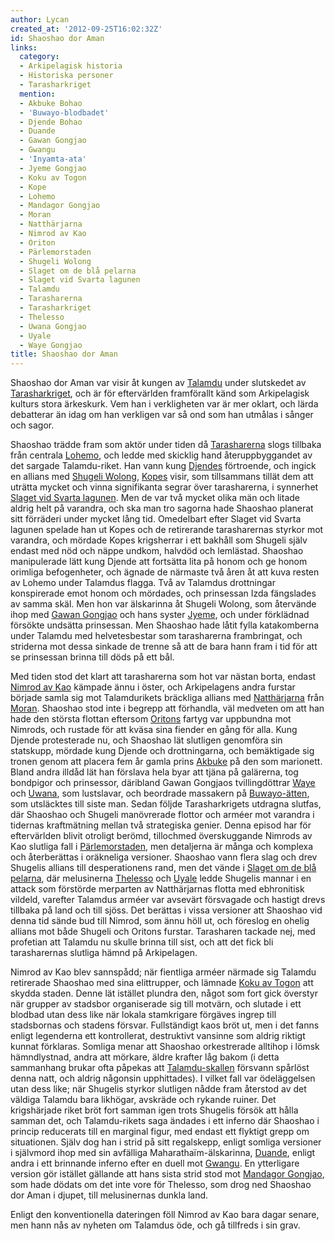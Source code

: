 ```yaml
---
author: Lycan
created_at: '2012-09-25T16:02:32Z'
id: Shaoshao dor Aman
links:
  category:
  - Arkipelagisk historia
  - Historiska personer
  - Tarasharkriget
  mention:
  - Akbuke Bohao
  - 'Buwayo-blodbadet'
  - Djende Bohao
  - Duande
  - Gawan Gongjao
  - Gwangu
  - 'Inyamta-ata'
  - Jyeme Gongjao
  - Koku av Togon
  - Kope
  - Lohemo
  - Mandagor Gongjao
  - Moran
  - Natthärjarna
  - Nimrod av Kao
  - Oriton
  - Pärlemorstaden
  - Shugeli Wolong
  - Slaget om de blå pelarna
  - Slaget vid Svarta lagunen
  - Talamdu
  - Tarasharerna
  - Tarasharkriget
  - Thelesso
  - Uwana Gongjao
  - Uyale
  - Waye Gongjao
title: Shaoshao dor Aman
---
```


Shaoshao dor Aman var visir åt kungen av [Talamdu] under slutskedet av [Tarasharkriget], och är för
eftervärlden framförallt känd som Arkipelagisk kulturs stora ärkeskurk. Vem han i verkligheten var
är mer oklart, och lärda debatterar än idag om han verkligen var så ond som han utmålas i sånger och
sagor.

Shaoshao trädde fram som aktör under tiden då [Tarasharerna] slogs tillbaka från centrala [Lohemo],
och ledde med skicklig hand återuppbyggandet av det sargade Talamdu-riket. Han vann kung [Djendes]
förtroende, och ingick en allians med [Shugeli Wolong], [Kopes] visir, som tillsammans tillät dem
att uträtta mycket och vinna signifikanta segrar över tarasharerna, i synnerhet [Slaget vid Svarta
lagunen]. Men de var två mycket olika män och litade aldrig helt på varandra, och ska man tro
sagorna hade Shaoshao planerat sitt förräderi under mycket lång tid. Omedelbart efter Slaget vid
Svarta lagunen spelade han ut Kopes och de retirerande tarasharernas styrkor mot varandra, och
mördade Kopes krigsherrar i ett bakhåll som Shugeli själv endast med nöd och näppe undkom, halvdöd
och lemlästad. Shaoshao manipulerade lätt kung Djende att fortsätta lita på honom och ge honom
orimliga befogenheter, och ägnade de närmaste två åren åt att kuva resten av Lohemo under Talamdus
flagga. Två av Talamdus drottningar konspirerade emot honom och mördades, och prinsessan Izda
fängslades av samma skäl. Men hon var älskarinna åt Shugeli Wolong, som återvände ihop med [Gawan
Gongjao] och hans syster [Jyeme], och under förklädnad försökte undsätta prinsessan. Men Shaoshao
hade låtit fylla katakomberna under Talamdu med helvetesbestar som tarasharerna frambringat, och
striderna mot dessa sinkade de trenne så att de bara hann fram i tid för att se prinsessan brinna
till döds på ett bål.

Med tiden stod det klart att tarasharerna som hot var nästan borta, endast [Nimrod av Kao] kämpade
ännu i öster, och Arkipelagens andra furstar började samla sig mot Talamdurikets bräckliga allians
med [Natthärjarna] från [Moran]. Shaoshao stod inte i begrepp att förhandla, väl medveten om att han
hade den största flottan eftersom [Oritons] fartyg var uppbundna mot Nimrods, och rustade för att
kväsa sina fiender en gång för alla. Kung Djende protesterade nu, och Shaoshao lät slutligen
genomföra sin statskupp, mördade kung Djende och drottningarna, och bemäktigade sig tronen genom att
placera fem år gamla prins [Akbuke] på den som marionett. Bland andra illdåd lät han förslava hela
byar att tjäna på galärerna, tog bondpigor och prinsessor, däribland Gawan Gongjaos tvillingdöttrar
[Waye] och [Uwana], som lustslavar, och beordrade massakern på [Buwayo-ätten], som utsläcktes till
siste man. Sedan följde Tarasharkrigets utdragna slutfas, där Shaoshao och Shugeli manövrerade
flottor och arméer mot varandra i tidernas kraftmätning mellan två strategiska genier. Denna episod
har för eftervärlden blivit otroligt berömd, tillochmed överskuggande Nimrods av Kao slutliga fall i
[Pärlemorstaden], men detaljerna är många och komplexa och återberättas i oräkneliga versioner.
Shaoshao vann flera slag och drev Shugelis allians till desperationens rand, men det vände i [Slaget
om de blå pelarna], där melusinerna [Thelesso] och [Uyale] ledde Shugelis mannar i en attack som
förstörde merparten av Natthärjarnas flotta med ebhronitisk vildeld, varefter Talamdus arméer var
avsevärt försvagade och hastigt drevs tillbaka på land och till sjöss. Det berättas i vissa
versioner att Shaoshao vid denna tid sände bud till Nimrod, som ännu höll ut, och föreslog en ohelig
allians mot både Shugeli och Oritons furstar. Tarasharen tackade nej, med profetian att Talamdu nu
skulle brinna till sist, och att det fick bli tarasharernas slutliga hämnd på Arkipelagen.

Nimrod av Kao blev sannspådd; när fientliga arméer närmade sig Talamdu retirerade Shaoshao med sina
elittrupper, och lämnade [Koku av Togon] att skydda staden. Denne lät istället plundra den, något
som fort gick överstyr när grupper av stadsbor organiserade sig till motvärn, och slutade i ett
blodbad utan dess like när lokala stamkrigare förgäves ingrep till stadsbornas och stadens försvar.
Fullständigt kaos bröt ut, men i det fanns enligt legenderna ett kontrollerat, destruktivt vansinne
som aldrig riktigt kunnat förklaras. Somliga menar att Shaoshao orkestrerade alltihop i lömsk
hämndlystnad, andra att mörkare, äldre krafter låg bakom (i detta sammanhang brukar ofta påpekas att
[Talamdu-skallen] försvann spårlöst denna natt, och aldrig någonsin upphittades). I vilket fall var
ödeläggelsen utan dess like; när Shugelis styrkor slutligen nådde fram återstod av det väldiga
Talamdu bara likhögar, avskräde och rykande ruiner. Det krigshärjade riket bröt fort samman igen
trots Shugelis försök att hålla samman det, och Talamdu-rikets saga ändades i ett inferno där
Shaoshao i princip reducerats till en marginal figur, med endast ett flyktigt grepp om situationen.
Själv dog han i strid på sitt regalskepp, enligt somliga versioner i självmord ihop med sin
avfälliga Maharathaïm-älskarinna, [Duande], enligt andra i ett brinnande inferno efter en duell mot
[Gwangu]. En ytterligare version gör istället gällande att hans sista strid stod mot [Mandagor
Gongjao], som hade dödats om det inte vore för Thelesso, som drog ned Shaoshao dor Aman i djupet,
till melusinernas dunkla land.

Enligt den konventionella dateringen föll Nimrod av Kao bara dagar senare, men hann nås av nyheten
om Talamdus öde, och gå tillfreds i sin grav.

  [Talamdu]: Talamdu
  [Tarasharkriget]: Tarasharkriget
  [Tarasharerna]: Tarasharerna
  [Lohemo]: Lohemo
  [Djendes]: Djende_Bohao
  [Shugeli Wolong]: Shugeli_Wolong
  [Kopes]: Kope
  [Slaget vid Svarta lagunen]: Slaget_vid_Svarta_lagunen
  [Gawan Gongjao]: Gawan_Gongjao
  [Jyeme]: Jyeme_Gongjao
  [Nimrod av Kao]: Nimrod_av_Kao
  [Natthärjarna]: Natthärjarna
  [Moran]: Moran
  [Oritons]: Oriton
  [Akbuke]: Akbuke_Bohao
  [Waye]: Waye_Gongjao
  [Uwana]: Uwana_Gongjao
  [Buwayo-ätten]: Buwayo-blodbadet
  [Pärlemorstaden]: Pärlemorstaden
  [Slaget om de blå pelarna]: Slaget_om_de_blå_pelarna
  [Thelesso]: Thelesso
  [Uyale]: Uyale
  [Koku av Togon]: Koku_av_Togon
  [Talamdu-skallen]: Inyamta-ata
  [Duande]: Duande
  [Gwangu]: Gwangu
  [Mandagor Gongjao]: Mandagor_Gongjao